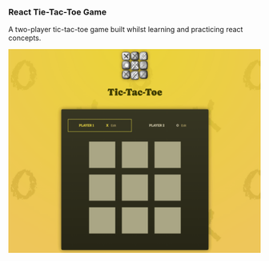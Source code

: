 ### React Tie-Tac-Toe Game

A two-player tic-tac-toe game built whilst learning and practicing react concepts.

![Overview GIF of game](public/Tic-Tac-Toe.gif)